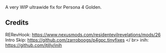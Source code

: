 A very WIP ultrawide fix for Persona 4 Golden.

## Credits
RERevHook: https://www.nexusmods.com/residentevilrevelations/mods/26 </br>
Intro Skip: https://github.com/zarroboogs/p4gpc.tinyfixes </ br>
inih: https://github.com/jtilly/inih
